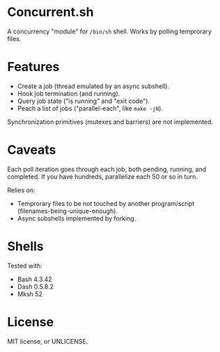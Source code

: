 Concurrent.sh
=============

A concurrency "module" for `/bin/sh` shell.
Works by polling temprorary files.

# Features
- Create a job (thread emulated by an async subshell).
- Hook job termination (and running).
- Query job state ("is running" and "exit code").
- Peach a list of jobs
  ("parallel-each", like `make -jN`).

Synchronization primitives (mutexes and barriers)
are not implemented.

# Caveats
Each poll iteration goes through each job,
both pending, running, and completed.
If you have hundreds, parallelize each 50 or so in turn.

Relies on:
- Temprorary files to be not touched by another program/script
  (filenames-being-unique-enough).
- Async subshells implemented by forking.

# Shells
Tested with:
- Bash 4.3.42
- Dash 0.5.8.2
- Mksh 52

# License
MIT license, or UNLICENSE.
